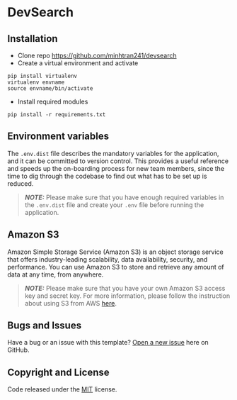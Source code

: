 # DevSearch

## Installation

* Clone repo <https://github.com/minhtran241/devsearch>
* Create a virtual environment and activate

```
pip install virtualenv
virtualenv envname
source envname/bin/activate
```

* Install required modules

```
pip install -r requirements.txt
```

## Environment variables

The `.env.dist` file describes the mandatory variables for the application, and it can be committed to version control. This provides a useful reference and speeds up the on-boarding process for new team members, since the time to dig through the codebase to find out what has to be set up is reduced. 

> **_NOTE:_** Please make sure that you have enough required variables in the `.env.dist` file and create your `.env` file before running the application.

## Amazon S3

Amazon Simple Storage Service (Amazon S3) is an object storage service that offers industry-leading scalability, data availability, security, and performance. You can use Amazon S3 to store and retrieve any amount of data at any time, from anywhere.

> **_NOTE:_** Please make sure that you have your own Amazon S3 access key and secret key. For more information, please follow the instruction about using S3 from AWS [here](https://aws.amazon.com/s3/getting-started/).


## Bugs and Issues

Have a bug or an issue with this template? [Open a new issue](https://github.com/minhtran241/devsearch/issues) here on GitHub.

## Copyright and License

Code released under the [MIT](https://github.com/minhtran241/devsearch/blob/main/LICENSE) license.
